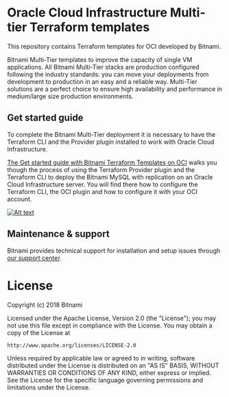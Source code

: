 # Oracle Cloud Infrastructure Multi-tier Terraform templates

This repository contains Terraform templates for OCI developed by Bitnami.

Bitnami Multi-Tier templates to improve the capacity of single VM applications. All Bitnami Multi-Tier stacks are production configured following the industry standards: you can move your deployments from development to production in an easy and a reliable way. Multi-Tier solutions are a perfect choice to ensure high availability and performance in medium/large size production environments.

## Get started guide

To complete the Bitnami Multi-Tier deployment it is necessary to have the Terraform CLI and the Provider plugin installed to work with Oracle Cloud Infrastructure.

[The Get started guide with Bitnami Terraform Templates on OCI](https://docs.bitnami.com/oci-templates/get-started-oci-terraform/) walks you though the process of using the Terraform Provider plugin and the Terraform CLI to deploy the Bitnami MySQL with replication on an Oracle Cloud Infrastructure server. You will find there how to configure the Terraform CLI, the OCI plugin and how to configure it with your OCI account.

[![Alt text](https://img.youtube.com/vi/rwUT4w2JQvA/0.jpg)](https://www.youtube.com/watch?v=rwUT4w2JQvA)

## Maintenance & support

Bitnami provides technical support for installation and setup issues through [our support center](https://bitnami.com/support/oci).

# License

Copyright (c) 2018 Bitnami

Licensed under the Apache License, Version 2.0 (the "License");
you may not use this file except in compliance with the License.
You may obtain a copy of the License at

    http://www.apache.org/licenses/LICENSE-2.0

Unless required by applicable law or agreed to in writing, software
distributed under the License is distributed on an "AS IS" BASIS,
WITHOUT WARRANTIES OR CONDITIONS OF ANY KIND, either express or implied.
See the License for the specific language governing permissions and
limitations under the License.
